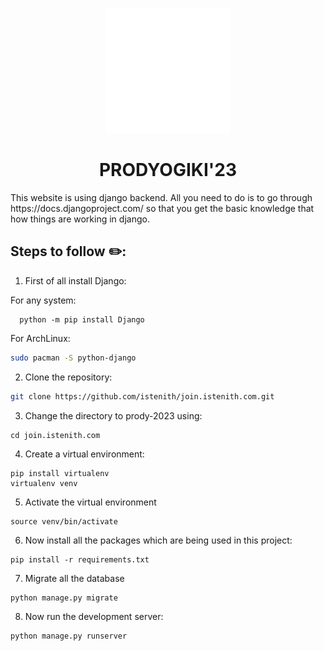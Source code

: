 <p align='center'>
<img width="200" src="static/images/iste.png" alt="ISTE KA LOGO">
</p>
<h1 align='center'>PRODYOGIKI'23</h1>
This website is using django backend. All you need to do is to go through https://docs.djangoproject.com/ so that you get the basic knowledge that how things are working in django.

## Steps to follow :pencil2::

1. First of all install Django:

For any system:
```console
  python -m pip install Django
```
For ArchLinux:
```bash
sudo pacman -S python-django
```

2. Clone the repository:

```bash
git clone https://github.com/istenith/join.istenith.com.git
```

3. Change the directory to prody-2023 using:

```console
cd join.istenith.com
```

4. Create a virtual environment:

```console
pip install virtualenv
virtualenv venv
```

5. Activate the virtual environment

```console
source venv/bin/activate
```

6. Now install all the packages which are being used in this project:

```console
pip install -r requirements.txt
```

7. Migrate all the database 
```console
python manage.py migrate
```

8. Now run the development server:

```console
python manage.py runserver
```
